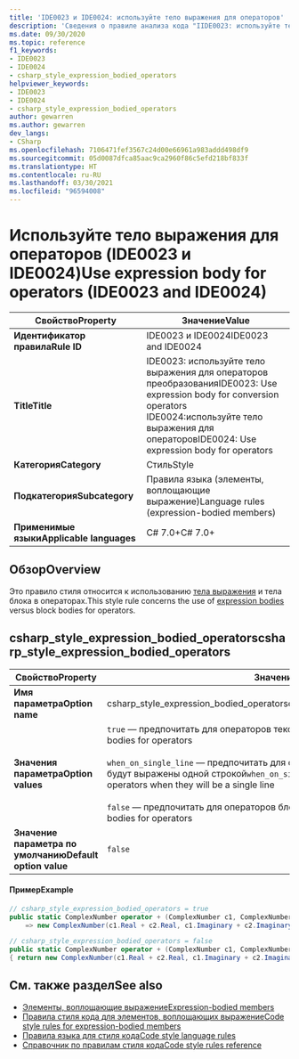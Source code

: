 ```yaml
---
title: 'IDE0023 и IDE0024: используйте тело выражения для операторов'
description: 'Сведения о правиле анализа кода "IIDE0023: используйте тело выражения для операторов"'
ms.date: 09/30/2020
ms.topic: reference
f1_keywords:
- IDE0023
- IDE0024
- csharp_style_expression_bodied_operators
helpviewer_keywords:
- IDE0023
- IDE0024
- csharp_style_expression_bodied_operators
author: gewarren
ms.author: gewarren
dev_langs:
- CSharp
ms.openlocfilehash: 7106471fef3567c24d00e66961a983addd498df9
ms.sourcegitcommit: 05d0087dfca85aac9ca2960f86c5efd218bf833f
ms.translationtype: HT
ms.contentlocale: ru-RU
ms.lasthandoff: 03/30/2021
ms.locfileid: "96594008"
---
```

# <a name="use-expression-body-for-operators-ide0023-and-ide0024"></a><span data-ttu-id="f87a5-103">Используйте тело выражения для операторов (IDE0023 и IDE0024)</span><span class="sxs-lookup"><span data-stu-id="f87a5-103">Use expression body for operators (IDE0023 and IDE0024)</span></span>

|<span data-ttu-id="f87a5-104">Свойство</span><span class="sxs-lookup"><span data-stu-id="f87a5-104">Property</span></span>|<span data-ttu-id="f87a5-105">Значение</span><span class="sxs-lookup"><span data-stu-id="f87a5-105">Value</span></span>|
|-|-|
| <span data-ttu-id="f87a5-106">**Идентификатор правила**</span><span class="sxs-lookup"><span data-stu-id="f87a5-106">**Rule ID**</span></span> | <span data-ttu-id="f87a5-107">IDE0023 и IDE0024</span><span class="sxs-lookup"><span data-stu-id="f87a5-107">IDE0023 and IDE0024</span></span> |
| <span data-ttu-id="f87a5-108">**Title**</span><span class="sxs-lookup"><span data-stu-id="f87a5-108">**Title**</span></span> | <span data-ttu-id="f87a5-109">IDE0023: используйте тело выражения для операторов преобразования</span><span class="sxs-lookup"><span data-stu-id="f87a5-109">IDE0023: Use expression body for conversion operators</span></span><br/> <span data-ttu-id="f87a5-110">IDE0024:используйте тело выражения для операторов</span><span class="sxs-lookup"><span data-stu-id="f87a5-110">IDE0024: Use expression body for operators</span></span> |
| <span data-ttu-id="f87a5-111">**Категория**</span><span class="sxs-lookup"><span data-stu-id="f87a5-111">**Category**</span></span> | <span data-ttu-id="f87a5-112">Стиль</span><span class="sxs-lookup"><span data-stu-id="f87a5-112">Style</span></span> |
| <span data-ttu-id="f87a5-113">**Подкатегория**</span><span class="sxs-lookup"><span data-stu-id="f87a5-113">**Subcategory**</span></span> | <span data-ttu-id="f87a5-114">Правила языка (элементы, воплощающие выражение)</span><span class="sxs-lookup"><span data-stu-id="f87a5-114">Language rules (expression-bodied members)</span></span> |
| <span data-ttu-id="f87a5-115">**Применимые языки**</span><span class="sxs-lookup"><span data-stu-id="f87a5-115">**Applicable languages**</span></span> | <span data-ttu-id="f87a5-116">C# 7.0+</span><span class="sxs-lookup"><span data-stu-id="f87a5-116">C# 7.0+</span></span> |

## <a name="overview"></a><span data-ttu-id="f87a5-117">Обзор</span><span class="sxs-lookup"><span data-stu-id="f87a5-117">Overview</span></span>

<span data-ttu-id="f87a5-118">Это правило стиля относится к использованию [тела выражения](../../../csharp/programming-guide/statements-expressions-operators/expression-bodied-members.md) и тела блока в операторах.</span><span class="sxs-lookup"><span data-stu-id="f87a5-118">This style rule concerns the use of [expression bodies](../../../csharp/programming-guide/statements-expressions-operators/expression-bodied-members.md) versus block bodies for operators.</span></span>

## <a name="csharp_style_expression_bodied_operators"></a><span data-ttu-id="f87a5-119">csharp_style_expression_bodied_operators</span><span class="sxs-lookup"><span data-stu-id="f87a5-119">csharp_style_expression_bodied_operators</span></span>

|<span data-ttu-id="f87a5-120">Свойство</span><span class="sxs-lookup"><span data-stu-id="f87a5-120">Property</span></span>|<span data-ttu-id="f87a5-121">Значение</span><span class="sxs-lookup"><span data-stu-id="f87a5-121">Value</span></span>|
|-|-|
| <span data-ttu-id="f87a5-122">**Имя параметра**</span><span class="sxs-lookup"><span data-stu-id="f87a5-122">**Option name**</span></span> | <span data-ttu-id="f87a5-123">csharp_style_expression_bodied_operators</span><span class="sxs-lookup"><span data-stu-id="f87a5-123">csharp_style_expression_bodied_operators</span></span>
| <span data-ttu-id="f87a5-124">**Значения параметра**</span><span class="sxs-lookup"><span data-stu-id="f87a5-124">**Option values**</span></span> | <span data-ttu-id="f87a5-125">`true` — предпочитать для операторов тексты выражений</span><span class="sxs-lookup"><span data-stu-id="f87a5-125">`true` - Prefer expression bodies for operators</span></span><br /><br /><span data-ttu-id="f87a5-126">`when_on_single_line` — предпочитать для операторов тексты выражений, если они будут выражены одной строкой</span><span class="sxs-lookup"><span data-stu-id="f87a5-126">`when_on_single_line` - Prefer expression bodies for operators when they will be a single line</span></span><br /><br /><span data-ttu-id="f87a5-127">`false` — предпочитать для операторов блочные элементы.</span><span class="sxs-lookup"><span data-stu-id="f87a5-127">`false` - Prefer block bodies for operators</span></span> |
| <span data-ttu-id="f87a5-128">**Значение параметра по умолчанию**</span><span class="sxs-lookup"><span data-stu-id="f87a5-128">**Default option value**</span></span> | `false` |

#### <a name="example"></a><span data-ttu-id="f87a5-129">Пример</span><span class="sxs-lookup"><span data-stu-id="f87a5-129">Example</span></span>

```csharp
// csharp_style_expression_bodied_operators = true
public static ComplexNumber operator + (ComplexNumber c1, ComplexNumber c2)
    => new ComplexNumber(c1.Real + c2.Real, c1.Imaginary + c2.Imaginary);

// csharp_style_expression_bodied_operators = false
public static ComplexNumber operator + (ComplexNumber c1, ComplexNumber c2)
{ return new ComplexNumber(c1.Real + c2.Real, c1.Imaginary + c2.Imaginary); }
```

## <a name="see-also"></a><span data-ttu-id="f87a5-130">См. также раздел</span><span class="sxs-lookup"><span data-stu-id="f87a5-130">See also</span></span>

- [<span data-ttu-id="f87a5-131">Элементы, воплощающие выражение</span><span class="sxs-lookup"><span data-stu-id="f87a5-131">Expression-bodied members</span></span>](../../../csharp/programming-guide/statements-expressions-operators/expression-bodied-members.md)
- [<span data-ttu-id="f87a5-132">Правила стиля кода для элементов, воплощающих выражение</span><span class="sxs-lookup"><span data-stu-id="f87a5-132">Code style rules for expression-bodied members</span></span>](expression-bodied-members.md)
- [<span data-ttu-id="f87a5-133">Правила языка для стиля кода</span><span class="sxs-lookup"><span data-stu-id="f87a5-133">Code style language rules</span></span>](language-rules.md)
- [<span data-ttu-id="f87a5-134">Справочник по правилам стиля кода</span><span class="sxs-lookup"><span data-stu-id="f87a5-134">Code style rules reference</span></span>](index.md)

